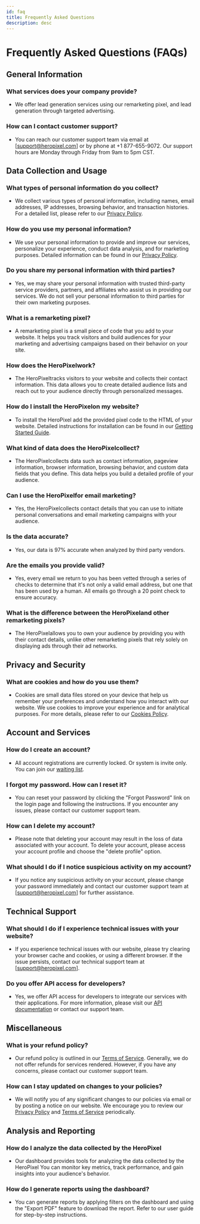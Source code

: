 ```yaml
---
id: faq
title: Frequently Asked Questions
description: desc
---
```


# Frequently Asked Questions (FAQs)

## General Information

### What services does your company provide?

- We offer lead generation services using our remarketing pixel, and lead generation through targeted advertising.

### How can I contact customer support?

- You can reach our customer support team via email at [support@heropixel.com] or by phone at +1 877-655-9072. Our support hours are Monday through Friday from 9am to 5pm CST.

## Data Collection and Usage

### What types of personal information do you collect?

- We collect various types of personal information, including names, email addresses, IP addresses, browsing behavior, and transaction histories. For a detailed list, please refer to our [Privacy Policy](/privacy-policy).

### How do you use my personal information?

- We use your personal information to provide and improve our services, personalize your experience, conduct data analysis, and for marketing purposes. Detailed information can be found in our [Privacy Policy](/privacy-policy).

### Do you share my personal information with third parties?

- Yes, we may share your personal information with trusted third-party service providers, partners, and affiliates who assist us in providing our services. We do not sell your personal information to third parties for their own marketing purposes.

### What is a remarketing pixel?

- A remarketing pixel is a small piece of code that you add to your website. It helps you track visitors and build audiences for your marketing and advertising campaigns based on their behavior on your site.

### How does the HeroPixelwork?

- The HeroPixeltracks visitors to your website and collects their contact information. This data allows you to create detailed audience lists and reach out to your audience directly through personalized messages.

### How do I install the HeroPixelon my website?

- To install the HeroPixel add the provided pixel code to the HTML of your website. Detailed instructions for installation can be found in our [Getting Started Guide](/docs/start-registration).

### What kind of data does the HeroPixelcollect?

- The HeroPixelcollects data such as contact information, pageview information, browser information, browsing behavior, and custom data fields that you define. This data helps you build a detailed profile of your audience.

### Can I use the HeroPixelfor email marketing?

- Yes, the HeroPixelcollects contact details that you can use to initiate personal conversations and email marketing campaigns with your audience.

### Is the data accurate?

- Yes, our data is 97% accurate when analyzed by third party vendors.

### Are the emails you provide valid?

- Yes, every email we return to you has been vetted through a series of checks to determine that it's not only a valid email address, but one that has been used by a human. All emails go through a 20 point check to ensure accuracy.

### What is the difference between the HeroPixeland other remarketing pixels?

- The HeroPixelallows you to own your audience by providing you with their contact details, unlike other remarketing pixels that rely solely on displaying ads through their ad networks.

## Privacy and Security

### What are cookies and how do you use them?

- Cookies are small data files stored on your device that help us remember your preferences and understand how you interact with our website. We use cookies to improve your experience and for analytical purposes. For more details, please refer to our [Cookies Policy](/privacy-policy).

## Account and Services

### How do I create an account?

- All account registrations are currently locked. Or system is invite only. You can join our [waiting list](https://go.heropixel.com/waitlist).

### I forgot my password. How can I reset it?

- You can reset your password by clicking the "Forgot Password" link on the login page and following the instructions. If you encounter any issues, please contact our customer support team.

### How can I delete my account?

- Please note that deleting your account may result in the loss of data associated with your account. To delete your account, please access your account profile and choose the "delete profile" option.

### What should I do if I notice suspicious activity on my account?

- If you notice any suspicious activity on your account, please change your password immediately and contact our customer support team at [support@heropixel.com] for further assistance.

## Technical Support

### What should I do if I experience technical issues with your website?

- If you experience technical issues with our website, please try clearing your browser cache and cookies, or using a different browser. If the issue persists, contact our technical support team at [support@heropixel.com].

### Do you offer API access for developers?

- Yes, we offer API access for developers to integrate our services with their applications. For more information, please visit our [API documentation](/docs/intro-to-graphql) or contact our support team.

## Miscellaneous

### What is your refund policy?

- Our refund policy is outlined in our [Terms of Service](/terms-and-conditions). Generally, we do not offer refunds for services rendered. However, if you have any concerns, please contact our customer support team.

### How can I stay updated on changes to your policies?

- We will notify you of any significant changes to our policies via email or by posting a notice on our website. We encourage you to review our [Privacy Policy](/privacy-policy) and [Terms of Service](/terms-and-conditions) periodically.

## Analysis and Reporting

### How do I analyze the data collected by the HeroPixel

- Our dashboard provides tools for analyzing the data collected by the HeroPixel You can monitor key metrics, track performance, and gain insights into your audience's behavior.

### How do I generate reports using the dashboard?

- You can generate reports by applying filters on the dashboard and using the "Export PDF" feature to download the report. Refer to our user guide for step-by-step instructions.
